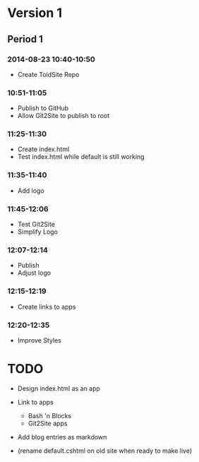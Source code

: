 ﻿# Version 1

## Period 1

### 2014-08-23 10:40-10:50

- Create ToldSite Repo

### 10:51-11:05

- Publish to GitHub
- Allow Git2Site to publish to root

### 11:25-11:30

- Create index.html 
- Test index.html while default is still working

### 11:35-11:40

- Add logo

### 11:45-12:06

- Test Git2Site
- Simplify Logo

### 12:07-12:14

- Publish
- Adjust logo

### 12:15-12:19

- Create links to apps

### 12:20-12:35

- Improve Styles

### 




# TODO

- Design index.html as an app
- Link to apps
	- Bash 'n Blocks
	- Git2Site apps

- Add blog entries as markdown

- (rename default.cshtml on old site when ready to make live)

